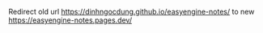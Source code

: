 Redirect old url https://dinhngocdung.github.io/easyengine-notes/ to new https://easyengine-notes.pages.dev/